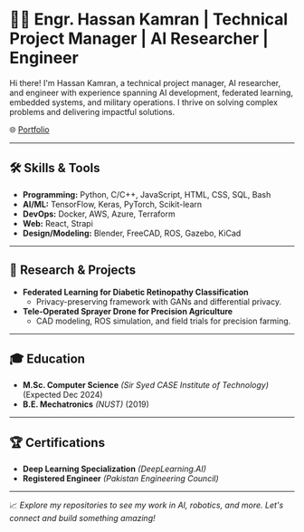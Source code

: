 # 👨‍💻 Engr. Hassan Kamran | Technical Project Manager | AI Researcher | Engineer

Hi there! I'm Hassan Kamran, a technical project manager, AI researcher, and engineer with experience spanning AI development, federated learning, embedded systems, and military operations. I thrive on solving complex problems and delivering impactful solutions.

🌐 [Portfolio](https://engrhassankamran.com)

---

## 🛠️ **Skills & Tools**

- **Programming:** Python, C/C++, JavaScript, HTML, CSS, SQL, Bash
- **AI/ML:** TensorFlow, Keras, PyTorch, Scikit-learn
- **DevOps:** Docker, AWS, Azure, Terraform
- **Web:** React, Strapi
- **Design/Modeling:** Blender, FreeCAD, ROS, Gazebo, KiCad

---

## 🔬 **Research & Projects**

- **Federated Learning for Diabetic Retinopathy Classification**
  - Privacy-preserving framework with GANs and differential privacy.
- **Tele-Operated Sprayer Drone for Precision Agriculture**
  - CAD modeling, ROS simulation, and field trials for precision farming.

---

## 🎓 **Education**

- **M.Sc. Computer Science** *(Sir Syed CASE Institute of Technology)* (Expected Dec 2024)  
- **B.E. Mechatronics** *(NUST)* (2019)  

---

## 🏆 **Certifications**

- **Deep Learning Specialization** *(DeepLearning.AI)*  
- **Registered Engineer** *(Pakistan Engineering Council)*  

---

📈 *Explore my repositories to see my work in AI, robotics, and more. Let's connect and build something amazing!*
